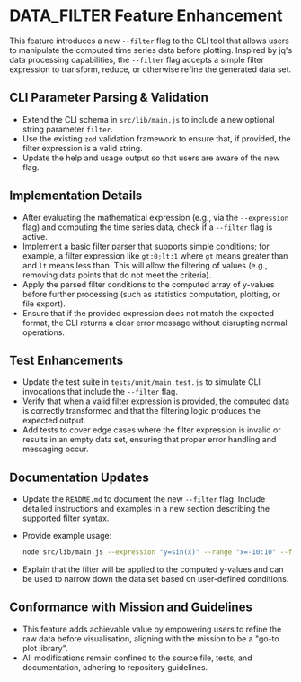 # DATA_FILTER Feature Enhancement

This feature introduces a new `--filter` flag to the CLI tool that allows users to manipulate the computed time series data before plotting. Inspired by jq's data processing capabilities, the `--filter` flag accepts a simple filter expression to transform, reduce, or otherwise refine the generated data set.

## CLI Parameter Parsing & Validation

- Extend the CLI schema in `src/lib/main.js` to include a new optional string parameter `filter`.
- Use the existing `zod` validation framework to ensure that, if provided, the filter expression is a valid string.
- Update the help and usage output so that users are aware of the new flag.

## Implementation Details

- After evaluating the mathematical expression (e.g., via the `--expression` flag) and computing the time series data, check if a `--filter` flag is active.
- Implement a basic filter parser that supports simple conditions; for example, a filter expression like `gt:0;lt:1` where `gt` means greater than and `lt` means less than. This will allow the filtering of values (e.g., removing data points that do not meet the criteria).
- Apply the parsed filter conditions to the computed array of y-values before further processing (such as statistics computation, plotting, or file export).
- Ensure that if the provided expression does not match the expected format, the CLI returns a clear error message without disrupting normal operations.

## Test Enhancements

- Update the test suite in `tests/unit/main.test.js` to simulate CLI invocations that include the `--filter` flag.
- Verify that when a valid filter expression is provided, the computed data is correctly transformed and that the filtering logic produces the expected output.
- Add tests to cover edge cases where the filter expression is invalid or results in an empty data set, ensuring that proper error handling and messaging occur.

## Documentation Updates

- Update the `README.md` to document the new `--filter` flag. Include detailed instructions and examples in a new section describing the supported filter syntax.
- Provide example usage:

  ```sh
  node src/lib/main.js --expression "y=sin(x)" --range "x=-10:10" --filter "gt:0;lt:1" --file output.svg
  ```

- Explain that the filter will be applied to the computed y-values and can be used to narrow down the data set based on user-defined conditions.

## Conformance with Mission and Guidelines

- This feature adds achievable value by empowering users to refine the raw data before visualisation, aligning with the mission to be a "go-to plot library".
- All modifications remain confined to the source file, tests, and documentation, adhering to repository guidelines.
